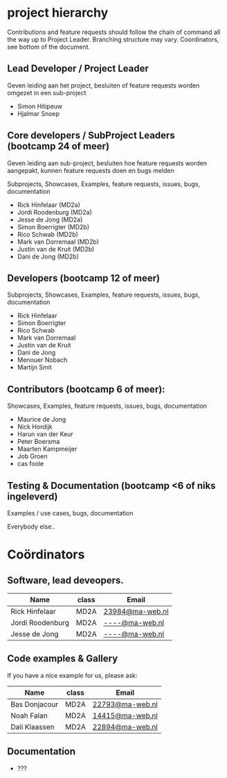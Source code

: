 # project hierarchy
Contributions and feature requests should follow the chain of command all the way up to Project Leader.
Branching structure may vary.
Coordinators, see bottom of the document.

## Lead Developer / Project Leader

Geven leiding aan het project, besluiten of feature requests worden omgezet in een sub-project

- Simon Hitipeuw
 - Hjalmar Snoep

## Core developers / SubProject Leaders (bootcamp 24 of meer)

Geven leiding aan sub-project, besluiten hoe feature requests worden aangepakt, kunnen feature requests doen en bugs melden

Subprojects, Showcases, Examples, feature requests, issues, bugs, documentation
  - Rick Hinfelaar (MD2a)
  - Jordi Roodenburg (MD2a)
  - Jesse de Jong (MD2a)
  - Simon Boerrigter (MD2b)
  - Rico Schwab (MD2b)
  - Mark van Dorremaal (MD2b)
  - Justin van de Kruit (MD2b)
  - Dani de Jong (MD2b)

## Developers (bootcamp 12 of meer)

Subprojects, Showcases, Examples, feature requests, issues, bugs, documentation
  - Rick Hinfelaar
  - Simon Boerrigter
  - Rico Schwab
  - Mark van Dorremaal
  - Justin van de Kruit
  - Dani de Jong
  - Menouer Nobach
  - Martijn Smit

## Contributors (bootcamp 6 of meer):  

Showcases, Examples, feature requests, issues, bugs, documentation
  - Maurice de Jong
  - Nick Hordijk
  - Harun van der Keur
  - Peter Boersma
  - Maarten Kampmeijer
  - Job Groen
  - cas foole

## Testing & Documentation (bootcamp <6 of niks ingeleverd)
Examples / use cases, bugs, documentation
  
  Everybody else..
  
# Coördinators

## Software, lead deveopers.
Name | class | Email
----|---|---
Rick Hinfelaar | MD2A | 23984@ma-web.nl
Jordi Roodenburg | MD2A | ----@ma-web.nl
Jesse de Jong | MD2A | ----@ma-web.nl

## Code examples & Gallery
If you have a nice example for us, please ask:

Name | class | Email
----|---|---
Bas Donjacour | MD2A | 22793@ma-web.nl
Noah Falan    | MD2A | 14415@ma-web.nl
Dalí Klaassen | MD2A | 22894@ma-web.nl


## Documentation

 - ???

